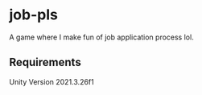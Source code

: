 # job-pls

A game where I make fun of job application process lol.

## Requirements

Unity Version 2021.3.26f1